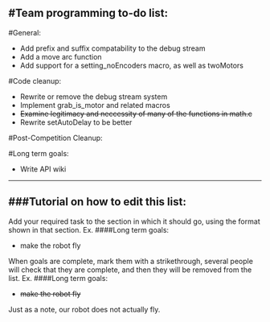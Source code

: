 #Team programming to-do list:
----------------------------

#General:

* Add prefix and suffix compatability to the debug stream
* Add a move arc function
* Add support for a setting_noEncoders macro, as well as twoMotors

#Code cleanup:

* Rewrite or remove the debug stream system
* Implement grab_is_motor and related macros
* ~~Examine legitimacy and neccessity of many of the functions in math.c~~
* Rewrite setAutoDelay to be better

#Post-Competition Cleanup:

#Long term goals:
* Write API wiki

--------------------
###Tutorial on how to edit this list:
-------------------------
Add your required task to the section in which it should go, using the format shown in that section.
Ex.
####Long term goals:
* make the robot fly

When goals are complete, mark them with a strikethrough, several people will check that they are complete,
and then they will be removed from the list.
Ex.
####Long term goals:
* ~~make the robot fly~~

Just as a note, our robot does not actually fly.
